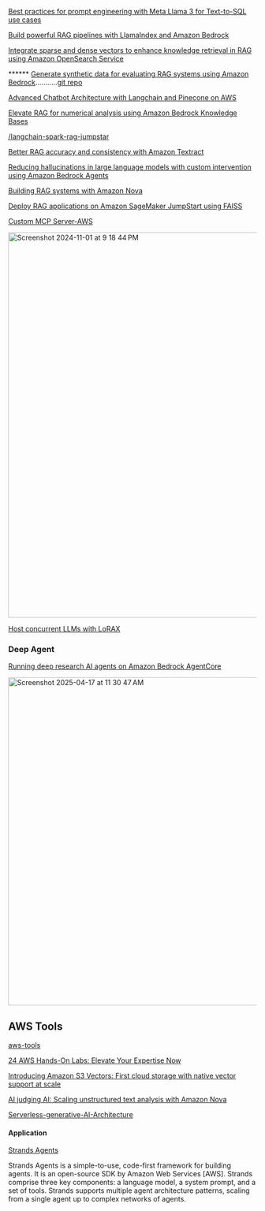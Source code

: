 [Best practices for prompt engineering with Meta Llama 3 for Text-to-SQL use cases](https://aws.amazon.com/blogs/machine-learning/best-practices-for-prompt-engineering-with-meta-llama-3-for-text-to-sql-use-cases/)


[Build powerful RAG pipelines with LlamaIndex and Amazon Bedrock](https://aws.amazon.com/blogs/machine-learning/build-powerful-rag-pipelines-with-llamaindex-and-amazon-bedrock/)


[Integrate sparse and dense vectors to enhance knowledge retrieval in RAG using Amazon OpenSearch Service](https://aws.amazon.com/blogs/big-data/integrate-sparse-and-dense-vectors-to-enhance-knowledge-retrieval-in-rag-using-amazon-opensearch-service/)


****** [Generate synthetic data for evaluating RAG systems using Amazon Bedrock](https://aws.amazon.com/blogs/machine-learning/generate-synthetic-data-for-evaluating-rag-systems-using-amazon-bedrock/)...........[git repo](https://github.com/aws-samples/generating-synthetic-datasets-for-evaluating-retrieval-augmented-generation-systems/tree/main)


[Advanced Chatbot Architecture with Langchain and Pinecone on AWS](https://bhavikjikadara.medium.com/advanced-chatbot-architecture-with-langchain-and-pinecone-on-aws-c48ae00e4f5c)

[Elevate RAG for numerical analysis using Amazon Bedrock Knowledge Bases](https://aws.amazon.com/blogs/machine-learning/elevate-rag-for-numerical-analysis-using-amazon-bedrock-knowledge-bases/)


[/langchain-spark-rag-jumpstar](https://github.com/aws-samples/aws-glue-samples/blob/master/examples/notebooks/langchain-spark-rag-jumpstart.ipynb)



[Better RAG accuracy and consistency with Amazon Textract](https://community.aws/content/2njwVmseGl0sxomMvrq65PzHo9x/better-rag-accuracy-and-consistency-with-amazon-textract)

[Reducing hallucinations in large language models with custom intervention using Amazon Bedrock Agents](https://aws.amazon.com/blogs/machine-learning/reducing-hallucinations-in-large-language-models-with-custom-intervention-using-amazon-bedrock-agents/)

[Building RAG systems with Amazon Nova](https://docs.aws.amazon.com/nova/latest/userguide/rag-systems.html)

[Deploy RAG applications on Amazon SageMaker JumpStart using FAISS](https://aws.amazon.com/blogs/machine-learning/deploy-rag-applications-on-amazon-sagemaker-jumpstart-using-faiss/)


[Custom MCP Server-AWS](https://dev.to/aws/create-a-custom-mcp-server-for-working-with-aws-services-adding-a-rag-knowledge-base-and-utilities-39ea)

<img width="782" alt="Screenshot 2024-11-01 at 9 18 44 PM" src="https://github.com/user-attachments/assets/0a10f057-d617-4a7f-8162-76d38ea8ed75">


[Host concurrent LLMs with LoRAX](https://aws.amazon.com/blogs/machine-learning/host-concurrent-llms-with-lorax/)

### Deep Agent
[Running deep research AI agents on Amazon Bedrock AgentCore](https://aws.amazon.com/blogs/machine-learning/running-deep-research-ai-agents-on-amazon-bedrock-agentcore/)



<img width="666" alt="Screenshot 2025-04-17 at 11 30 47 AM" src="https://github.com/user-attachments/assets/1adb9f3f-5b23-4a82-9069-04eb3250d7b6" />


## AWS Tools

[aws-tools](https://github.com/towardsthecloud/aws-toolbox)

[24 AWS Hands-On Labs: Elevate Your Expertise Now](https://techyoutube.com/index.php/2023/12/26/24-aws-hands-on-labs-elevate-your-expertise-now/)

[Introducing Amazon S3 Vectors: First cloud storage with native vector support at scale](https://aws.amazon.com/blogs/aws/introducing-amazon-s3-vectors-first-cloud-storage-with-native-vector-support-at-scale/)

[AI judging AI: Scaling unstructured text analysis with Amazon Nova](https://aws.amazon.com/blogs/machine-learning/ai-judging-ai-scaling-unstructured-text-analysis-with-amazon-nova/)

[Serverless-generative-AI-Architecture](https://aws.amazon.com/blogs/compute/serverless-generative-ai-architectural-patterns/)



#### Application
[Strands Agents](https://dev.to/aws-builders/tying-it-all-together-how-strands-agents-weave-together-retail-performance-analysis-50p4)

Strands Agents is a simple-to-use, code-first framework for building agents. It is an open-source SDK by Amazon Web Services [AWS]. Strands comprise three key components: a language model, a system prompt, and a set of tools. Strands supports multiple agent architecture patterns, scaling from a single agent up to complex networks of agents.
